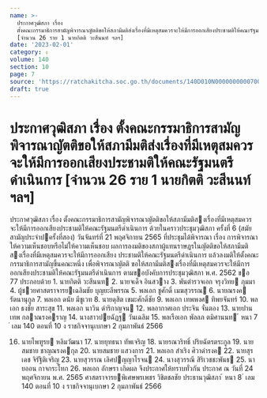 ```yaml
---
name: >-
  ประกาศวุฒิสภา เรื่อง
  ตั้งคณะกรรมาธิการสามัญพิจารณาญัตติขอให้สภามีมติส่งเรื่องที่มีเหตุสมควรจะให้มีการออกเสียงประชามติให้คณะรัฐมนตรีดำเนินการ
  [จำนวน 26 ราย 1 นายกิตติ วะสีนนท์ ฯลฯ]
date: '2023-02-01'
category: ง
volume: 140
section: 10
page: 7
source: 'https://ratchakitcha.soc.go.th/documents/140D010N0000000000700.pdf'
draft: true
---
```


# ประกาศวุฒิสภา เรื่อง ตั้งคณะกรรมาธิการสามัญพิจารณาญัตติขอให้สภามีมติส่งเรื่องที่มีเหตุสมควรจะให้มีการออกเสียงประชามติให้คณะรัฐมนตรีดำเนินการ [จำนวน 26 ราย 1 นายกิตติ วะสีนนท์ ฯลฯ]

ประกาศวุฒิสภา เรื่อง ตั้งคณะกรรมาธิการสามัญพิจารณาญัตติขอให้สภามีมติสงเรื่องที่มีเหตุสมควร จะให้มีการออกเสียงประชามติให้คณะรัฐมนตรีดําเนินการ ด้วยในคราวประชุมวุฒิสภา ครั้งที่ 6 (สมัยสามัญประจําปครั้งที่สอง) วันจันทร์ที่ 21 พฤศจิกายน 2565 ที่ประชุมได้พิจารณา เรื่อง การพิจารณาให้ความเห็นชอบหรือไม่ให้ความเห็นชอบ ผลการลงมติของสภาผู้แทนราษฎรในญัตติขอให้สภามีมติสงเรื่องที่มีเหตุสมควรจะให้มีการออกเสียง ประชามติให้คณะรัฐมนตรีดําเนินการ แล้วลงมติให้ตั้งคณะกรรมาธิการสามัญขึ้นคณะหนึ่ง เพื่อพิจารณาญัตติ ขอให้สภามีมติสงเรื่องที่มีเหตุสมควรจะให้มีการออกเสียงประชามติให้คณะรัฐมนตรีดําเนินการ ตามขอบังคับการประชุมวุฒิสภา พ.ศ. 2562 ขอ 77 ประกอบด้วย 1. นายกิตติ วะสีนนท 2. นายจเด็จ อินสวาง 3. พันตํารวจเอก จรุงวิทย ภุมมา 4. ผู้ชวยศาสตราจารยเฉลิมชัย บุญยะลีพรรณ 5. พลเอก ชูศักดิ์ เมฆสุวรรณ 6. นายณรงค รัตนานุกูล 7. พลเอก ดนัย มีชูเวท 8. นายดุสิต เขมะศักดิ์ชัย 9. พลเอก เทพพงศ ทิพยจันทร์ 10. พลเอก ธงชัย สาระสุข 11. พลเอก นาวิน ดําริกาญจน 12. พลอากาศเอก ประจิน จั่นตอง 13. นายปานเทพ กลาณรงคราญ 14. นางสาวปยฉัฏฐ วันเฉลิม 15. พลเรือเอก พัลลภ ตมิศานนท ้ หนา 7 ่ เลม 140 ตอนที่ 10 ง ราชกิจจานุเบกษา 2 กุมภาพันธ์ 2566

16. นายไพฑูรย หลิมวัฒนา 17. นายยุทธนา ทัพเจริญ 18. นายรณวริทธิ์ ปริยฉัตรตระกูล 19. นายสมชาย ชาญณรงคกุล 20. นายสมชาย แสวงการ 21. พลเอก สําเริง ศิวาดํารงค 22. นายสุรเดช จิรัฐิติเจริญ 23. นายสุวรรณ เลิศปญญาโรจน 24. นางสุวรรณี สิริเวชชะพันธ 25. นายออน กาจกระโทก 26. พลเอก อักษรา เกิดผล จึงประกาศให้ทราบทั่วกัน ประกาศ ณ วันที่ 24 พฤศจิกายน พ.ศ. 2565 ศาสตราจารยพิเศษพรเพชร วิชิตชลชัย ประธานวุฒิสภา ้ หนา 8 ่ เลม 140 ตอนที่ 10 ง ราชกิจจานุเบกษา 2 กุมภาพันธ์ 2566
